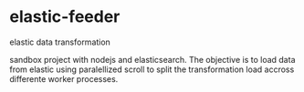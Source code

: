 # elastic-feeder

elastic data transformation

sandbox project with nodejs and elasticsearch.
The objective is to load data from elastic using paralellized scroll to split the transformation load accross differente worker processes.
